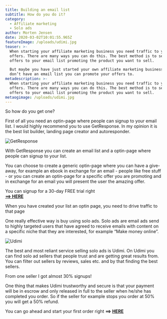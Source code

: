 ```yaml
---
title: Building an email list
subtitle: How do you do it?
category:
  - Affiliate marketing
  - Solo ads
author: Morten Jensen
date: 2020-03-02T10:01:55.965Z
featureImage: /uploads/udimi.jpg
teaser: >-
  When starting your affiliate marketing business you need traffic to your
  offers. There are many ways you can do this. The best method is to send you
  offers to your email list promoting the product you want to sell. 

  But maybe you have just started your own affiliate marketing business and you
  don’t have an email list you can promote your offers to. 
metadescription: >-
  When starting your affiliate marketing business you need traffic to your
  offers. There are many ways you can do this. The best method is to send you
  offers to your email list promoting the product you want to sell. 
metaogimage: /uploads/udimi.jpg
---
```

So how do you get one?

First of all you need an optin-page where people can signup to your email list. I would highly recommend you to use GetResponse. In my opinion it is the best list builder, landing page creator and autoresponder.

![GetResponse](/uploads/getresponse-logo.jpg "GetResponse")

With GetResponse you can create an email list and a optin-page where people can signup to your list.

You can choose to create a generic optin-page where you can have a give-away, for example an ebook in exchange for an email - people like free stuff - or you can create an optin-page for a specific offer you are promoting and in exchange for an email you will present the user the amazing offer.

You can signup for a 30-day FREE trial right\
**[\==> HERE](https://secure.getresponse.com/create_trial/?a=pEkMFNHHwP)**

When you have created your list an optin page, you need to drive traffic to that page

One really effective way is buy using solo ads. Solo ads are email ads send to highly targeted users that have agreed to receive emails with content on a specific niche that they are interested, for example “Make money online”.



![Udimi](/uploads/udimi-logo.png "Udimi")

The best and most reliant service selling solo ads is Udimi. On Udimi you can find solo ad sellers that people trust and are getting great results from. You can filter out sellers by reviews, sales etc. and by that finding the best sellers.

From one seller I got almost 30% signups!

One thing that makes Udimi trustworthy and secure is that your payment will be in escrow and only released in full to the seller when he/she has completed you order. So if the seller for example stops you order at 50% you will get a 50% refund.

You can go ahead and start your first order right **\==> [HERE](https://udimi.com/a/4wx8q)**
